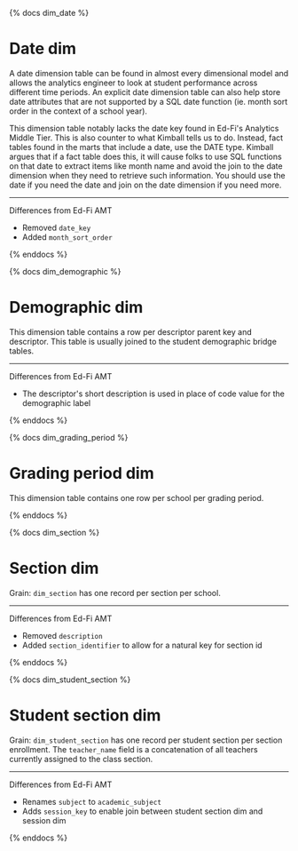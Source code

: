 {% docs dim_date %}

# Date dim

A date dimension table can be found in almost every dimensional model and allows the analytics engineer to look at student performance across different time periods. An explicit date dimension table can also help store date attributes that are not supported by a SQL date function (ie. month sort order in the context of a school year).

This dimension table notably lacks the date key found in Ed-Fi's Analytics Middle Tier. This is also counter to what Kimball tells us to do. Instead, fact tables found in the marts that include a date, use the DATE type. Kimball argues that if a fact table does this, it will cause folks to use SQL functions on that date to extract items like month name and avoid the join to the date dimension when they need to retrieve such information. You should use the date if you need the date and join on the date dimension if you need more.

---------------------------
Differences from Ed-Fi AMT
* Removed `date_key`
* Added `month_sort_order`

{% enddocs %}


{% docs dim_demographic %}

# Demographic dim

This dimension table contains a row per descriptor parent key and descriptor. This table is usually joined to the student demographic bridge tables.

---------------------------
Differences from Ed-Fi AMT
* The descriptor's short description is used in place of code value for the demographic label

{% enddocs %}


{% docs dim_grading_period %}

# Grading period dim

This dimension table contains one row per school per grading period.

<!-- ---------------------------
Differences from Ed-Fi AMT
* Renames `description` -->

{% enddocs %}


{% docs dim_section %}

# Section dim

Grain: `dim_section` has one record per section per school.

---------------------------
Differences from Ed-Fi AMT
* Removed `description`
* Added `section_identifier` to allow for a natural key for section id


{% enddocs %}

{% docs dim_student_section %}

# Student section dim

Grain: `dim_student_section` has one record per student section per section enrollment. The `teacher_name` field is a concatenation of all teachers currently assigned to the class section.

---------------------------
Differences from Ed-Fi AMT
* Renames `subject` to `academic_subject`
* Adds `session_key` to enable join between student section dim and session dim


{% enddocs %}